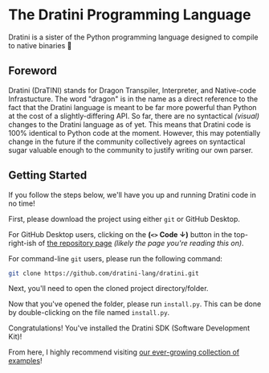 # The Dratini Programming Language

Dratini is a sister of the Python programming language designed to compile to native binaries 💝

## Foreword

Dratini (DraTINI) stands for Dragon Transpiler, Interpreter, and Native-code Infrastucture.
The word "dragon" is in the name as a direct reference to the fact that the Dratini language is meant to be far more powerful than Python at the cost of a slightly-differing API.
So far, there are no syntactical *(visual)* changes to the Dratini language as of yet.
This means that Dratini code is 100% identical to Python code at the moment.
However, this may potentially change in the future if the community collectively agrees on syntactical sugar valuable enough to the community to justify writing our own parser.

## Getting Started

If you follow the steps below, we'll have you up and running Dratini code in no time!

First, please download the project using either `git` or GitHub Desktop.

For GitHub Desktop users, clicking on the **(`<>` Code ↓)** button in the top-right-ish of [the repository page](https://github.com/dratini-lang/dratini) *(likely the page you're reading this on)*.

For command-line `git` users, please run the following command:

```sh
git clone https://github.com/dratini-lang/dratini.git
```

Next, you'll need to open the cloned project directory/folder.

Now that you've opened the folder, please run `install.py`.
This can be done by double-clicking on the file named `install.py`.

Congratulations!
You've installed the Dratini SDK (Software Development Kit)!

From here, I highly recommend visiting [our ever-growing collection of examples](https://github.com/dratini-lang/examples)!
